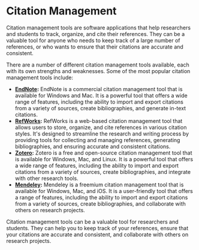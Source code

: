# Citation Management

Citation management tools are software applications that help researchers and students to track, organize, and cite their references. They can be a valuable tool for anyone who needs to keep track of a large number of references, or who wants to ensure that their citations are accurate and consistent.

There are a number of different citation management tools available, each with its own strengths and weaknesses. Some of the most popular citation management tools include:

* [**EndNote**](endnote.md)**:** EndNote is a commercial citation management tool that is available for Windows and Mac. It is a powerful tool that offers a wide range of features, including the ability to import and export citations from a variety of sources, create bibliographies, and generate in-text citations.
* [**RefWorks**](refworks.md)**:** RefWorks is a web-based citation management tool that allows users to store, organize, and cite references in various citation styles. It's designed to streamline the research and writing process by providing tools for collecting and managing references, generating bibliographies, and ensuring accurate and consistent citations.
* [**Zotero**](zotero.md)**:** Zotero is a free and open-source citation management tool that is available for Windows, Mac, and Linux. It is a powerful tool that offers a wide range of features, including the ability to import and export citations from a variety of sources, create bibliographies, and integrate with other research tools.
* [**Mendeley**](mendeley.md)**:** Mendeley is a freemium citation management tool that is available for Windows, Mac, and iOS. It is a user-friendly tool that offers a range of features, including the ability to import and export citations from a variety of sources, create bibliographies, and collaborate with others on research projects.

Citation management tools can be a valuable tool for researchers and students. They can help you to keep track of your references, ensure that your citations are accurate and consistent, and collaborate with others on research projects.

